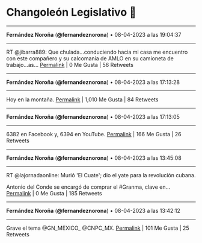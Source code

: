 # Changoleón Legislativo 🙈
*****
**Fernández Noroña** (**@fernandeznorona**) • 08-04-2023 a las 19:04:37
*****
RT @jibarra889: Que chulada…conduciendo hacia mi casa me encuentro con este compañero y su calcomanía de AMLO en su camioneta de trabajo…as…
[Permalink](https://twitter.com/fernandeznorona/status/1644899086544302080) | 0 Me Gusta | 56 Retweets
*****
**Fernández Noroña** (**@fernandeznorona**) • 08-04-2023 a las 17:13:28
*****
Hoy en la montaña.
[Permalink](https://twitter.com/fernandeznorona/status/1644871114290786304) | 1,010 Me Gusta | 84 Retweets
*****
**Fernández Noroña** (**@fernandeznorona**) • 08-04-2023 a las 17:13:05
*****
6382 en Facebook y, 6394 en YouTube.
[Permalink](https://twitter.com/fernandeznorona/status/1644871017314287618) | 166 Me Gusta | 26 Retweets
*****
**Fernández Noroña** (**@fernandeznorona**) • 08-04-2023 a las 13:45:08
*****
RT @lajornadaonline: Murió 'El Cuate'; dio el yate para la revolución cubana.


Antonio del Conde se encargó de comprar el #Granma, clave en…
[Permalink](https://twitter.com/fernandeznorona/status/1644818685025198080) | 0 Me Gusta | 185 Retweets
*****
**Fernández Noroña** (**@fernandeznorona**) • 08-04-2023 a las 13:42:12
*****
Grave el tema 
@GN_MEXICO_ @CNPC_MX.
[Permalink](https://twitter.com/fernandeznorona/status/1644817945477144576) | 101 Me Gusta | 25 Retweets